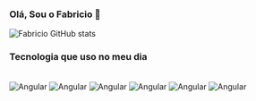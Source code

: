 ### Olá, Sou o Fabricio 👋

![Fabricio GitHub stats](https://github-readme-stats.vercel.app/api?username=fabriciofbmendes&show_icons=true&theme=radical)

### Tecnologia que uso no meu dia

<div style="display: inline_block"><br/>
  
  <img align="center" alt="Angular" src="https://img.shields.io/badge/Angular-DD0031?style=for-the-badge&logo=angular&logoColor=white"/>
  
  <img align="center" alt="Angular" src="https://img.shields.io/badge/.NET-5C2D91?style=for-the-badge&logo=.net&logoColor=white"/>

  <img align="center" alt="Angular" src="https://img.shields.io/badge/C%23-239120?style=for-the-badge&logo=c-sharp&logoColor=white"/>

  <img align="center" alt="Angular" src="https://img.shields.io/badge/TypeScript-007ACC?style=for-the-badge&logo=typescript&logoColor=white"/>

  <img align="center" alt="Angular" src="https://img.shields.io/badge/React_Native-20232A?style=for-the-badge&logo=react&logoColor=61DAFB"/>

  <img align="center" alt="Angular" src="https://img.shields.io/badge/Microsoft_SQL_Server-CC2927?style=for-the-badge&logo=microsoft-sql-server&logoColor=whit"/>
  
</div>







